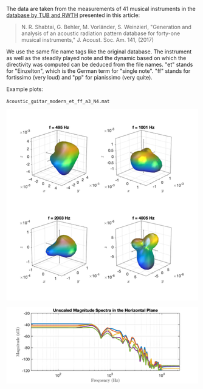 The data are taken from the measurements of 41 musical instruments in the [database by TUB and RWTH](http://dx.doi.org/10.14279/depositonce-5861.2) presented in this article:

> N. R. Shabtai, G. Behler, M. Vorländer, S. Weinzierl, "Generation and analysis of an acoustic radiation pattern database for forty-one musical instruments," J. Acoust. Soc. Am. 141, (2017)

We use the same file name tags like the original database. The instrument as well as the steadily played note and the dynamic based on which the directivity was computed can be deduced from the file names. "et" stands for "Einzelton", which is the German term for "single note". "ff" stands for fortissimo (very loud) and "pp" for pianissimo (very quite).

Example plots:

`Acoustic_guitar_modern_et_ff_a3_N4.mat`

![Acoustic_guitar_modern_et_ff_a3_N4](Acoustic_guitar_modern_et_ff_a3_N4.png "Acoustic_guitar_modern_et_ff_a3_N4")

![Acoustic_guitar_modern_et_ff_a3_N4_spec](Acoustic_guitar_modern_et_ff_a3_N4_spec.png "Acoustic_guitar_modern_et_ff_a3_N4_spec")

